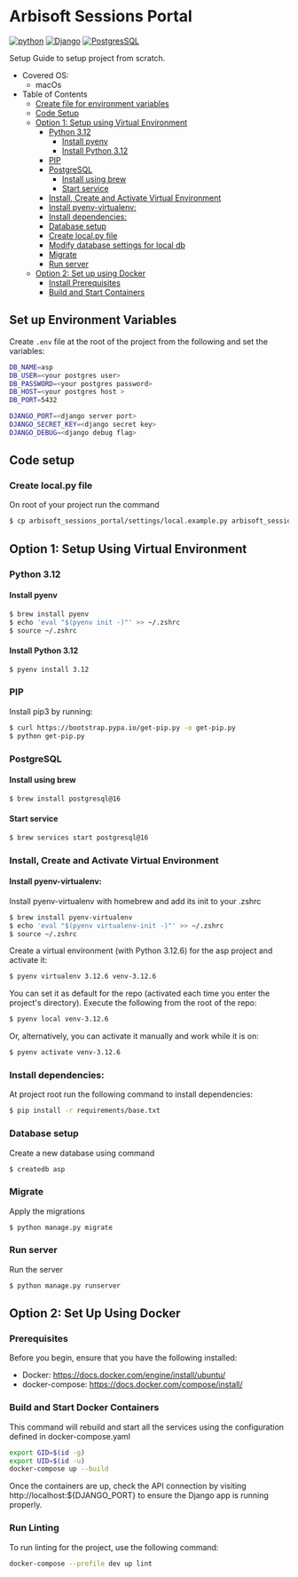 # Arbisoft Sessions Portal
[![python](https://img.shields.io/badge/Python-FFD43B?style=for-the-badge&logo=python&logoColor=blue)](https://www.python.org) [![Django](https://img.shields.io/badge/Django-092E20?style=for-the-badge&logo=django&logoColor=green)](https://docs.djangoproject.com/en/4.2/) [![PostgresSQL](https://img.shields.io/badge/PostgreSQL-316192?style=for-the-badge&logo=postgresql&logoColor=white)](https://formulae.brew.sh/formula/postgresql@14)

Setup Guide to setup project from scratch.

- Covered OS:
    * macOs
- Table of Contents
  * [Create file for environment variables](#set-up-environment-variables)
  * [Code Setup](#code-setup)
  * [Option 1: Setup using Virtual Environment](#option-1-setup-using-virtual-environment)
    + [Python 3.12](#python-312)
      - [Install pyenv](#install-pyenv)
      - [Install Python 3.12](#install-python-312)
    + [PIP](#pip)
    + [PostgreSQL](#postgresql)
      - [Install using brew](#install-using-brew)
      - [Start service](#start-service)
    + [Install, Create and Activate Virtual Environment](#install-create-and-activate-virtual-environment)
    + [Install pyenv-virtualenv:](#install-pyenv-virtualenv)
    + [Install dependencies:](#install-dependencies)
    + [Database setup](#database-setup)
    + [Create local.py file](#create-localpy-file)
    + [Modify database settings for local db](#modify-database-settings-for-local-db)
    + [Migrate](#migrate)
    + [Run server](#run-server)
  * [Option 2: Set up using Docker](#option-2-set-up-using-docker)
    + [Install Prerequisites](#prerequisites)
    + [Build and Start Containers](#build-and-start-docker-containers)

## Set up Environment Variables
Create `.env` file at the root of the project from the following and set the variables:
```bash
DB_NAME=asp
DB_USER=<your postgres user>
DB_PASSWORD=<your postgres password>
DB_HOST=<your postgres host >
DB_PORT=5432

DJANGO_PORT=<django server port>
DJANGO_SECRET_KEY=<django secret key>
DJANGO_DEBUG=<django debug flag>
```

## Code setup
### Create local.py file
On root of your project run the command
```bash
$ cp arbisoft_sessions_portal/settings/local.example.py arbisoft_sessions_portal/settings/local.py
```

## Option 1: Setup Using Virtual Environment
### Python 3.12
#### Install pyenv
```bash
$ brew install pyenv
$ echo 'eval "$(pyenv init -)"' >> ~/.zshrc
$ source ~/.zshrc
```
#### Install Python 3.12
```bash
$ pyenv install 3.12
```
### PIP
Install pip3 by running:
```bash
$ curl https://bootstrap.pypa.io/get-pip.py -o get-pip.py
$ python get-pip.py
```
### PostgreSQL
#### Install using brew
```bash
$ brew install postgresql@16
```
#### Start service
```bash
$ brew services start postgresql@16
```

### Install, Create and Activate Virtual Environment
#### Install pyenv-virtualenv:
Install pyenv-virtualenv with homebrew and add its init to your .zshrc
```bash
$ brew install pyenv-virtualenv
$ echo 'eval "$(pyenv virtualenv-init -)"' >> ~/.zshrc
$ source ~/.zshrc
```
Create a virtual environment (with Python 3.12.6) for the asp project and activate it:
```bash
$ pyenv virtualenv 3.12.6 venv-3.12.6
```
You can set it as default for the repo (activated each time you enter the project's directory). Execute the following from the root of the repo:
```bash
$ pyenv local venv-3.12.6
```
Or, alternatively, you can activate it manually and work while it is on:
```bash
$ pyenv activate venv-3.12.6
```
### Install dependencies:
At project root run the following command to install dependencies:
```bash
$ pip install -r requirements/base.txt
```
### Database setup
Create a new database using command
```bash
$ createdb asp
```

### Migrate
Apply the migrations
```bash
$ python manage.py migrate
```

### Run server
Run the server
```bash
$ python manage.py runserver
```

## Option 2: Set Up Using Docker

### Prerequisites
Before you begin, ensure that you have the following installed:

- Docker: https://docs.docker.com/engine/install/ubuntu/
- docker-compose: https://docs.docker.com/compose/install/


### Build and Start Docker Containers
This command will rebuild and start all the services using the configuration defined in docker-compose.yaml

```bash
export GID=$(id -g)
export UID=$(id -u)
docker-compose up --build 
```

Once the containers are up, check the API connection by visiting http://localhost:${DJANGO_PORT} to ensure the Django app is running properly.

### Run Linting
To run linting for the project, use the following command:

```bash
docker-compose --profile dev up lint
